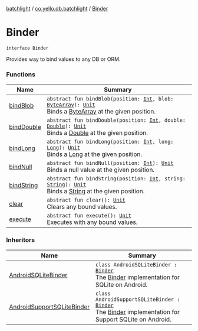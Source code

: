 [batchlight](../../index.md) / [co.yello.db.batchlight](../index.md) / [Binder](index.md)

# Binder

`interface Binder`

Provides way to bind values to any DB or ORM.

### Functions

| Name | Summary |
|---|---|
| [bindBlob](bind-blob.md) | `abstract fun bindBlob(position: `[`Int`](https://kotlinlang.org/api/latest/jvm/stdlib/kotlin/-int/index.html)`, blob: `[`ByteArray`](https://kotlinlang.org/api/latest/jvm/stdlib/kotlin/-byte-array/index.html)`): `[`Unit`](https://kotlinlang.org/api/latest/jvm/stdlib/kotlin/-unit/index.html)<br>Binds a [ByteArray](https://kotlinlang.org/api/latest/jvm/stdlib/kotlin/-byte-array/index.html) at the given position. |
| [bindDouble](bind-double.md) | `abstract fun bindDouble(position: `[`Int`](https://kotlinlang.org/api/latest/jvm/stdlib/kotlin/-int/index.html)`, double: `[`Double`](https://kotlinlang.org/api/latest/jvm/stdlib/kotlin/-double/index.html)`): `[`Unit`](https://kotlinlang.org/api/latest/jvm/stdlib/kotlin/-unit/index.html)<br>Binds a [Double](https://kotlinlang.org/api/latest/jvm/stdlib/kotlin/-double/index.html) at the given position. |
| [bindLong](bind-long.md) | `abstract fun bindLong(position: `[`Int`](https://kotlinlang.org/api/latest/jvm/stdlib/kotlin/-int/index.html)`, long: `[`Long`](https://kotlinlang.org/api/latest/jvm/stdlib/kotlin/-long/index.html)`): `[`Unit`](https://kotlinlang.org/api/latest/jvm/stdlib/kotlin/-unit/index.html)<br>Binds a [Long](https://kotlinlang.org/api/latest/jvm/stdlib/kotlin/-long/index.html) at the given position. |
| [bindNull](bind-null.md) | `abstract fun bindNull(position: `[`Int`](https://kotlinlang.org/api/latest/jvm/stdlib/kotlin/-int/index.html)`): `[`Unit`](https://kotlinlang.org/api/latest/jvm/stdlib/kotlin/-unit/index.html)<br>Binds a null value at the given position. |
| [bindString](bind-string.md) | `abstract fun bindString(position: `[`Int`](https://kotlinlang.org/api/latest/jvm/stdlib/kotlin/-int/index.html)`, string: `[`String`](https://kotlinlang.org/api/latest/jvm/stdlib/kotlin/-string/index.html)`): `[`Unit`](https://kotlinlang.org/api/latest/jvm/stdlib/kotlin/-unit/index.html)<br>Binds a [String](https://kotlinlang.org/api/latest/jvm/stdlib/kotlin/-string/index.html) at the given position. |
| [clear](clear.md) | `abstract fun clear(): `[`Unit`](https://kotlinlang.org/api/latest/jvm/stdlib/kotlin/-unit/index.html)<br>Clears any bound values. |
| [execute](execute.md) | `abstract fun execute(): `[`Unit`](https://kotlinlang.org/api/latest/jvm/stdlib/kotlin/-unit/index.html)<br>Executes with any bound values. |

### Inheritors

| Name | Summary |
|---|---|
| [AndroidSQLiteBinder](../../co.yello.db.batchlight.androidsqlite/-android-s-q-lite-binder/index.md) | `class AndroidSQLiteBinder : `[`Binder`](index.md)<br>The [Binder](index.md) implementation for SQLite on Android. |
| [AndroidSupportSQLiteBinder](../../co.yello.db.batchlight.androidsupportsqlite/-android-support-s-q-lite-binder/index.md) | `class AndroidSupportSQLiteBinder : `[`Binder`](index.md)<br>The [Binder](index.md) implementation for Support SQLite on Android. |

